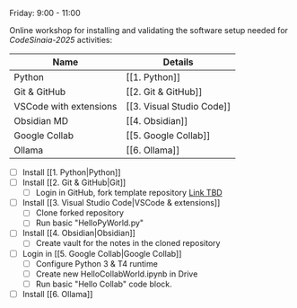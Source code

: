 Friday: 9:00 - 11:00

Online workshop for installing and validating the software setup needed for *CodeSinaia-2025* activities:

| Name                    | Details                   |
| ----------------------- | ------------------------- |
| Python                  | [[1. Python]]             |
| Git & GitHub            | [[2. Git & GitHub]]       |
| VSCode with  extensions | [[3. Visual Studio Code]] |
| Obsidian MD             | [[4. Obsidian]]           |
| Google Collab           | [[5. Google Collab]]      |
| Ollama                  | [[6. Ollama]]             |

- [ ] Install [[1. Python|Python]]
- [ ] Install [[2. Git & GitHub|Git]]
	- [ ] Login in GitHub, fork template repository [Link TBD](link-to-repo)
- [ ] Install [[3. Visual Studio Code|VSCode & extensions]]
	- [ ] Clone forked repository
	- [ ] Run basic "HelloPyWorld.py"
- [ ] Install [[4. Obsidian|Obsidian]]
	- [ ] Create vault for the notes in the cloned repository
- [ ] Login in [[5. Google Collab|Google Collab]]
	- [ ] Configure Python 3 & T4 runtime
	- [ ] Create new HelloCollabWorld.ipynb in Drive
	- [ ] Run basic "Hello Collab" code block.
- [ ] Install [[6. Ollama]]